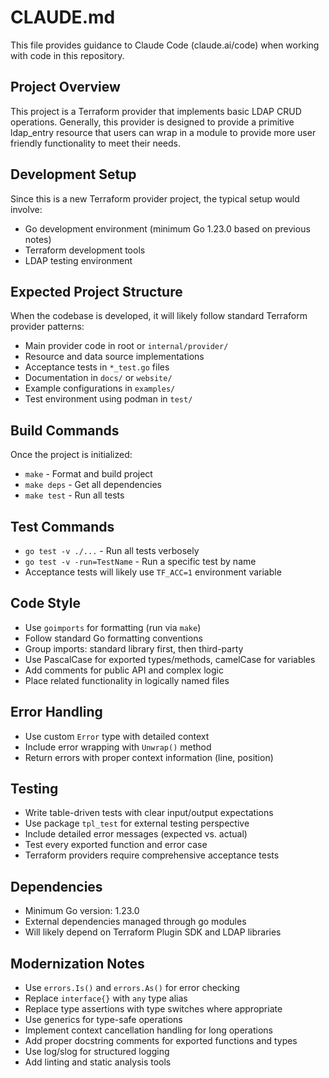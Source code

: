 # CLAUDE.md

This file provides guidance to Claude Code (claude.ai/code) when working with code in this repository.

## Project Overview

This project is a Terraform provider that implements basic LDAP CRUD operations. Generally, this
provider is designed to provide a primitive ldap_entry resource that users can wrap in a module
to provide more user friendly functionality to meet their needs.

## Development Setup

Since this is a new Terraform provider project, the typical setup would involve:

- Go development environment (minimum Go 1.23.0 based on previous notes)
- Terraform development tools
- LDAP testing environment

## Expected Project Structure

When the codebase is developed, it will likely follow standard Terraform provider patterns:
- Main provider code in root or `internal/provider/`
- Resource and data source implementations
- Acceptance tests in `*_test.go` files
- Documentation in `docs/` or `website/`
- Example configurations in `examples/`
- Test environment using podman in `test/`

## Build Commands

Once the project is initialized:
- `make` - Format and build project
- `make deps` - Get all dependencies
- `make test` - Run all tests

## Test Commands

- `go test -v ./...` - Run all tests verbosely
- `go test -v -run=TestName` - Run a specific test by name
- Acceptance tests will likely use `TF_ACC=1` environment variable

## Code Style

- Use `goimports` for formatting (run via `make`)
- Follow standard Go formatting conventions
- Group imports: standard library first, then third-party
- Use PascalCase for exported types/methods, camelCase for variables
- Add comments for public API and complex logic
- Place related functionality in logically named files

## Error Handling

- Use custom `Error` type with detailed context
- Include error wrapping with `Unwrap()` method
- Return errors with proper context information (line, position)

## Testing

- Write table-driven tests with clear input/output expectations
- Use package `tpl_test` for external testing perspective
- Include detailed error messages (expected vs. actual)
- Test every exported function and error case
- Terraform providers require comprehensive acceptance tests

## Dependencies

- Minimum Go version: 1.23.0
- External dependencies managed through go modules
- Will likely depend on Terraform Plugin SDK and LDAP libraries

## Modernization Notes

- Use `errors.Is()` and `errors.As()` for error checking
- Replace `interface{}` with `any` type alias
- Replace type assertions with type switches where appropriate
- Use generics for type-safe operations
- Implement context cancellation handling for long operations
- Add proper docstring comments for exported functions and types
- Use log/slog for structured logging
- Add linting and static analysis tools
